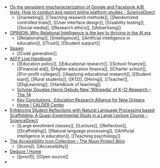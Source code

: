 - [On the persistent mischaracterization of Google and Facebook A/B tests: How to conduct and report online platform studies - ScienceDirect](https://www.sciencedirect.com/science/article/pii/S0167811624001149)
	- [[marketing]], [[Teaching research methods]], [[Randomized controlled trials]], [[User interface design]], [[Usability testing]], [[Social media]], [[Research ethics]], [[Advertising]]
- [OPINION: Why Relational Intelligence is the key to thriving in the AI era](https://hechingerreport.org/opinion-why-relational-intelligence-is-the-key-to-thriving-in-the-ai-era/)
	- [[Relationship]], [[Intelligence]], [[Artificial intelligence in education]], [[Trust]], [[Student support]]
- [Spawn](https://www.spawn.co/)
	- [[Code generation]]
- [AEFP Live Handbook](https://livehandbook.org/)
	- [[Education policy]], [[Educational research]], [[School finance]], [[Financial aid]], [[Higher education finance]], [[Charter school]], [[For-profit colleges]], [[Applying educational research]], [[Student loan]], [[Rural students]], [[K12]], [[Hiring]], [[Teacher]], [[DigLearning]], [[Handbook of teaching]]
	- [Scholar Douglas Harris Debuts New ‘Wikipedia’ of K–12 Research – The 74](https://www.the74million.org/article/scholar-douglas-harris-debuts-new-wikipedia-of-k-12-research/)
	- [Key Conclusions · Education Research Alliance for New Orleans](https://educationresearchalliancenola.org/key-conclusions)
	- [Home | CALDER Center](https://caldercenter.org/)
- [Enhancing Student Reflections with Natural Language Processing based Scaffolding: A Quasi-Experimental Study in a Large Lecture Course - ScienceDirect](https://www.sciencedirect.com/science/article/pii/S2666920X25000372)
	- [[Large enrollment classes]], [[Lecture]], [[Reflection]], [[Scaffolding]], [[Natural language processing]], [[Artificial intelligence in education]], [[Teaching psychology]]
- [The Accessibility Icon Collection - The Noun Project Blog](https://blog.thenounproject.com/accessibility-icons/)
	- [[Icons]], [[Accessibility]]
- [Deduce | Home](https://jsiek.github.io/deduce/index.html)
	- [[proof]], [[Open source]]
-
